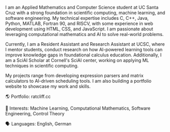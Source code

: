 I am an Applied Mathematics and Computer Science student at UC Santa Cruz with a strong foundation in scientific computing, machine learning, and software engineering. My technical expertise includes C, C++, Java, Python, MATLAB, Fortran 90, and RISCV, with some experience in web development using HTML, CSS, and JavaScript. I am passionate about leveraging computational mathematics and AI to solve real-world problems.

Currently, I am a Resident Assistant and Research Assistant at UCSC, where I mentor students, conduct research on how AI-powered learning tools can improve knowledge gaps in foundational calculus education. Additionally, I am a SciAI Scholar at Cornell's SciAI center, working on applying ML techniques in scientific computing.

My projects range from developing expression parsers and matrix calculators to AI-driven scheduling tools. I am also building a portfolio website to showcase my work and skills.

🌎 Portfolio: ratcliff.cc

🔹 Interests: Machine Learning, Computational Mathematics, Software Engineering, Control Theory

🗣️ Languages: English, German
